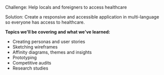 

Challenge: Help locals and foreigners to access healthcare 

Solution: Create a responsive and accessible application in multi-language so everyone has access to healthcare.


**Topics we'll be covering and what we've learned:**

- Creating personas and user stories
- Sketching wireframes
- Affinity diagrams, themes and insights
- Prototyping
- Competitive audits
- Research studies
